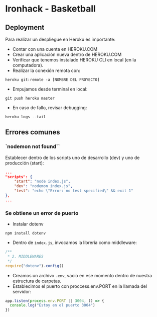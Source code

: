 # Ironhack - Basketball

## Deployment

Para realizar un despliegue en Heroku es importante:

- Contar con una cuenta en HEROKU.COM
- Crear una aplicación nueva dentro de HEROKU.COM
- Verificar que tenemos instalado HEROKU CLI en local (en la computadora).
- Realizar la conexión remota con:

```shell
heroku git:remote -a [NOMBRE DEL PROYECTO]
```

- Empujamos desde terminal en local:

```shell
git push heroku master
```

- En caso de fallo, revisar debugging:

```shell
heroku logs --tail
```

## Errores comunes

### `nodemon not found``

Establecer dentro de los scripts uno de desarrollo (dev) y uno de producción (start):

```json
...
"scripts": {
    "start": "node index.js",
    "dev": "nodemon index.js",
    "test": "echo \"Error: no test specified\" && exit 1"
},
...
```

### Se obtiene un error de puerto

- Instalar dotenv

```shell
npm install dotenv
```

- Dentro de `index.js`, invocamos la librería como middleware:

```javascript
/**
 * 2. MIDDLEWARES
 */
require("dotenv").config()
```

- Creamos un archivo `.env`, vacío en ese momento dentro de nuestra estructura de carpetas.
- Establecimos el puerto con proccess.env.PORT en la llamada del servidor:

```javascript
app.listen(process.env.PORT || 3004, () => {
  console.log("Estoy en el puerto 3004")
})
```
